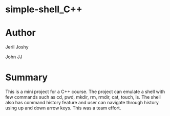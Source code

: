 # simple-shell_C++
# Author
Jeril Joshy

John JJ

# Summary
This is a mini project for a C++ course.
The project can emulate a shell with few commands such as cd, pwd, mkdir, rm, rmdir, cat, touch, ls. The shell also has command history feature and user can navigate through history using up and down arrow keys.
This was a team effort.
